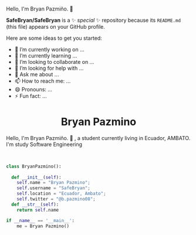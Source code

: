 ### 
Hello, I'm Bryan Pazmiño. 👋

**SafeBryan/SafeBryan** is a ✨ _special_ ✨ repository because its `README.md` (this file) appears on your GitHub profile.

Here are some ideas to get you started:

- 🔭 I’m currently working on ...
- 🌱 I’m currently learning ...
- 👯 I’m looking to collaborate on ...
- 🤔 I’m looking for help with ...
- 💬 Ask me about ...
- 📫 How to reach me: ...
- 😄 Pronouns: ...
- ⚡ Fun fact: ...

<h1 align="center">
  <b>Bryan Pazmino</b>
</h1>

Hello, I'm Bryan Pazmiño. 👋
, a student currently living in Ecuador, AMBATO. I'm study Software Engineering

<br>



```python
class BryanPazmino():
    
  def __init__(self):
    self.name = "Bryan Pazmino";
    self.username = "SafeBryan";
    self.location = "Ecuador, Ambato";
    self.twitter = "@b.pazmino08";
  def __str__(self):
    return self.name

if __name__ == '__main__':
    me = Bryan Pazmino()
```
